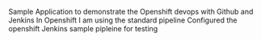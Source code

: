 Sample Application to demonstrate the Openshift devops with Github and Jenkins
In Openshift I am using the standard pipeline 
Configured the openshift Jenkins sample pipleine for testing 

